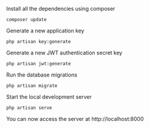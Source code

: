 
Install all the dependencies using composer

    composer update

Generate a new application key

    php artisan key:generate

Generate a new JWT authentication secret key

    php artisan jwt:generate

Run the database migrations 

    php artisan migrate

Start the local development server

    php artisan serve

You can now access the server at http://localhost:8000
